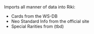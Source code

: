 Imports all manner of data into Riki:
- Cards from the WS-DB
- Neo Standard Info from the official site
- Special Rarities from (tbd)
